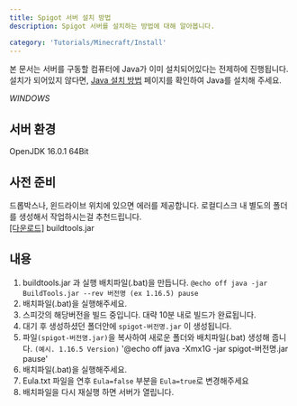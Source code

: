 ```yaml
---
title: Spigot 서버 설치 방법
description: Spigot 서버를 설치하는 방법에 대해 알아봅니다.

category: 'Tutorials/Minecraft/Install'
---
```


<alert type="warning">
    본 문서는 서버를 구동할 컴퓨터에 Java가 이미 설치되어있다는 전제하에 진행됩니다.<br>
    설치가 되어있지 않다면, <a href="/tutorials/minecraft/install-guide/java">Java 설치 방법</a> 페이지를 확인하여 Java를 설치해 주세요. 
</alert>


*WINDOWS*

## 서버 환경
OpenJDK 16.0.1 64Bit

## 사전 준비
드롭박스나, 윈드라이브 위치에 있으면 에러를 제공합니다. 로컬디스크 내 별도의 폴더를 생성해서 작업하시는걸 추천드립니다.  
<a href="https://www.spigotmc.org/wiki/buildtools/ ">[다운로드]</a> buildtools.jar 

## 내용
1. buildtools.jar 과 실행 배치파일(.bat)을 만듭니다.
`@echo off
java -jar BuildTools.jar --rev 버전명 (ex 1.16.5)
pause`
2. 배치파일(.bat)을 실행해주세요.
3. 스피갓의 해당버전을 빌드 중입니다. 대략 10분 내로 빌드가 완료됩니다.
4. 대기 후 생성하셨던 폴더안에 `spigot-버전명.jar` 이 생성됩니다.
5. 파일`(spigot-버전명.jar)`을 복사하여 새로운 폴더와 배치파일(.bat) 생성해 줍니다. `(예시. 1.16.5 Version)`
'@echo off
java -Xmx1G -jar spigot-버전명.jar
pause'
6. 배치파일(.bat)을 실행해주세요.
7. Eula.txt 파일을 연후 `Eula=false` 부분을 `Eula=true`로 변경해주세요
8. 배치파일을 다시 재실행 하면 서버가 열립니다.
